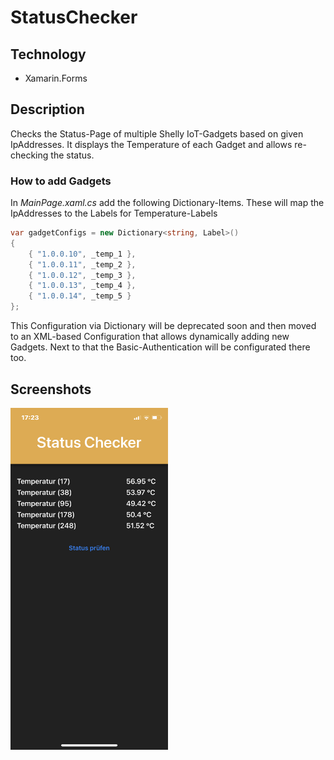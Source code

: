 # StatusChecker

## Technology
 - Xamarin.Forms

## Description
Checks the Status-Page of multiple Shelly IoT-Gadgets based on given IpAddresses.
It displays the Temperature of each Gadget and allows re-checking the status.

### How to add Gadgets
In *MainPage.xaml.cs* add the following Dictionary-Items.
These will map the IpAddresses to the Labels for Temperature-Labels

```cs
var gadgetConfigs = new Dictionary<string, Label>()
{
    { "1.0.0.10", _temp_1 },
    { "1.0.0.11", _temp_2 },
    { "1.0.0.12", _temp_3 },
    { "1.0.0.13", _temp_4 },
    { "1.0.0.14", _temp_5 }
};
```

This Configuration via Dictionary will be deprecated soon and then moved to an XML-based Configuration that allows dynamically adding new Gadgets. Next to that the Basic-Authentication will be configurated there too.


## Screenshots

<img src="./images/screenshot02.png" style="width: 50%;">